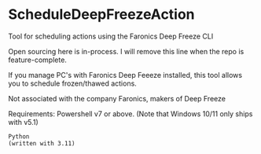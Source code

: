 # ScheduleDeepFreezeAction
Tool for scheduling actions using the Faronics Deep Freeze CLI

Open sourcing here is in-process.  I will remove this line when the repo is feature-complete.

If you manage PC's with Faronics Deep Feeeze installed, this tool allows you to schedule frozen/thawed actions.

Not associated with the company Faronics, makers of Deep Freeze

Requirements:
    Powershell v7 or above.
    (Note that Windows 10/11 only ships with v5.1)

    Python 
    (written with 3.11)